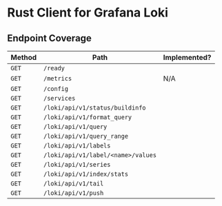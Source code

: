 # Rust Client for Grafana Loki 

## Endpoint Coverage

| Method | Path | Implemented? |
| --- | --- | --- |
| `GET` | `/ready` | |
| `GET` | `/metrics` | N/A |
| `GET` | `/config` | |
| `GET` | `/services` | |
| `GET` | `/loki/api/v1/status/buildinfo` | |
| `GET` | `/loki/api/v1/format_query` | |
| `GET` | `/loki/api/v1/query` | |
| `GET` | `/loki/api/v1/query_range` | |
| `GET` | `/loki/api/v1/labels` | |
| `GET` | `/loki/api/v1/label/<name>/values` | |
| `GET` | `/loki/api/v1/series` | |
| `GET` | `/loki/api/v1/index/stats` | |
| `GET` | `/loki/api/v1/tail` | |
| `GET` | `/loki/api/v1/push` | |
